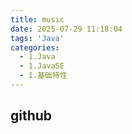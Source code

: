 ```yaml
---
title: music
date: 2025-07-29 11:18:04
tags: 'Java'
categories:
  - 1.Java
  - 1.JavaSE
  - 1.基础特性
---
```

## github